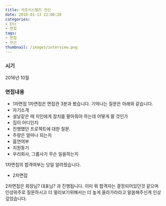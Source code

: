 ```yaml
---
title: 사조시스템즈 전산
date: 2018-01-13 22:06:20
categories:
- Etc
- 면접
tags:
- 면접
- 전산
thumbnail: /images/interview.png
---
```

### 시기
2016년 10월

### 면접내용
- 1차면접
1차면접은 면접관 3분과 봤습니다. 기억나는 질문은 아래와 같습니다.
- 자기소개
- 설날같은 때 지인에게 참치를 팔아줘야 하는데 어떻게 팔 것인가
- 집이 어디인지
- 진행했던 프로젝트에 대한 질문.
- 주량은 얼마나 되는지
- 흡연여부
- 지원동기
- 우리회사, 그룹사가 무슨 일을하는지

1차면접의 합격여부는 당일 알려줬습니다.

- 2차면접

2차면접은 회장님? 대표님? 과 진행됩니다. 이미 뭐 합격자는 결정되어있던것 같으며 인성위주로 질문하시고 더 멀리보기위해서는 더 높게 올라가라라고 말씀해주신게 인상깊었습니다.
